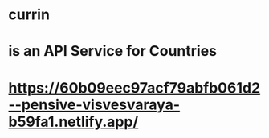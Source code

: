 # currin
# is an API Service for Countries


# https://60b09eec97acf79abfb061d2--pensive-visvesvaraya-b59fa1.netlify.app/

